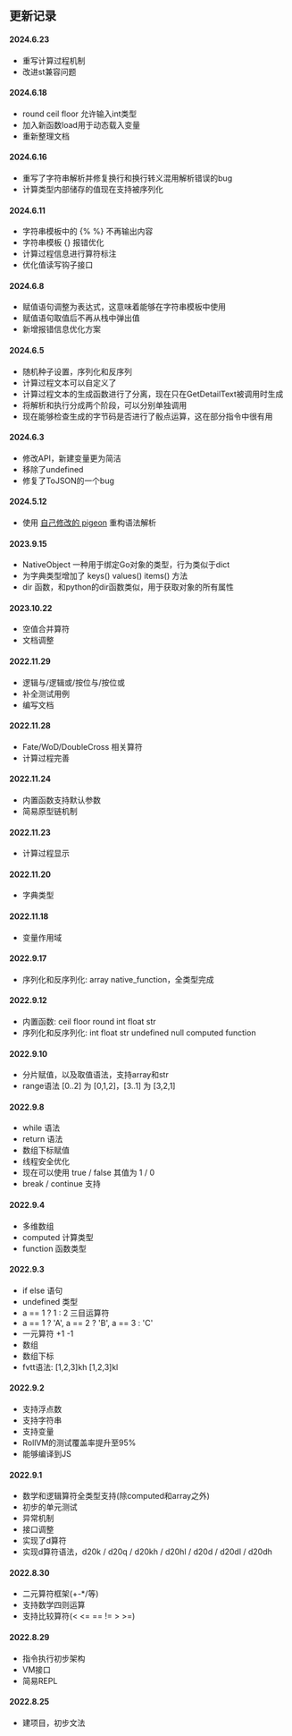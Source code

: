 ## 更新记录

#### 2024.6.23
* 重写计算过程机制
* 改进st兼容问题

#### 2024.6.18
* round ceil floor 允许输入int类型
* 加入新函数load用于动态载入变量
* 重新整理文档

#### 2024.6.16
* 重写了字符串解析并修复换行和换行转义混用解析错误的bug
* 计算类型内部储存的值现在支持被序列化

#### 2024.6.11
* 字符串模板中的 {% %} 不再输出内容
* 字符串模板 {} 报错优化
* 计算过程信息进行算符标注
* 优化值读写钩子接口

#### 2024.6.8
* 赋值语句调整为表达式，这意味着能够在字符串模板中使用
* 赋值语句取值后不再从栈中弹出值
* 新增报错信息优化方案

#### 2024.6.5
* 随机种子设置，序列化和反序列
* 计算过程文本可以自定义了
* 计算过程文本的生成函数进行了分离，现在只在GetDetailText被调用时生成
* 将解析和执行分成两个阶段，可以分别单独调用
* 现在能够检查生成的字节码是否进行了骰点运算，这在部分指令中很有用

#### 2024.6.3
* 修改API，新建变量更为简洁
* 移除了undefined
* 修复了ToJSON的一个bug

#### 2024.5.12
* 使用 [自己修改的 pigeon](https://github.com/fy0/pigeon) 重构语法解析

#### 2023.9.15
* NativeObject 一种用于绑定Go对象的类型，行为类似于dict
* 为字典类型增加了 keys() values() items() 方法
* dir 函数，和python的dir函数类似，用于获取对象的所有属性

#### 2023.10.22
* 空值合并算符
* 文档调整

#### 2022.11.29

* 逻辑与/逻辑或/按位与/按位或
* 补全测试用例
* 编写文档

#### 2022.11.28

* Fate/WoD/DoubleCross 相关算符
* 计算过程完善


#### 2022.11.24

* 内置函数支持默认参数
* 简易原型链机制


#### 2022.11.23

* 计算过程显示


#### 2022.11.20

* 字典类型


#### 2022.11.18

* 变量作用域


#### 2022.9.17

* 序列化和反序列化: array native_function，全类型完成


#### 2022.9.12

* 内置函数: ceil floor round int float str
* 序列化和反序列化: int float str undefined null computed function


#### 2022.9.10

* 分片赋值，以及取值语法，支持array和str
* range语法 \[0..2] 为 \[0,1,2]，\[3..1] 为 \[3,2,1]

#### 2022.9.8

* while 语法
* return 语法
* 数组下标赋值
* 线程安全优化
* 现在可以使用 true / false 其值为 1 / 0
* break / continue 支持

#### 2022.9.4

* 多维数组
* computed 计算类型
* function 函数类型

#### 2022.9.3

* if else 语句
* undefined 类型
* a == 1 ? 1 : 2 三目运算符
* a == 1 ? 'A', a == 2 ? 'B', a == 3 : 'C'
* 一元算符 +1 -1
* 数组
* 数组下标
* fvtt语法: \[1,2,3]kh   \[1,2,3]kl

#### 2022.9.2

* 支持浮点数
* 支持字符串
* 支持变量
* RollVM的测试覆盖率提升至95%
* 能够编译到JS

#### 2022.9.1

* 数学和逻辑算符全类型支持(除computed和array之外)
* 初步的单元测试
* 异常机制
* 接口调整
* 实现了d算符
* 实现d算符语法，d20k / d20q / d20kh / d20hl / d20d / d20dl / d20dh

#### 2022.8.30

* 二元算符框架(+-*/等)
* 支持数学四则运算
* 支持比较算符(< <= == != > >=)

#### 2022.8.29

* 指令执行初步架构
* VM接口
* 简易REPL

#### 2022.8.25

* 建项目，初步文法
